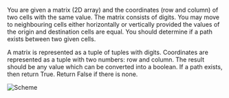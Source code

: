 You are given a matrix (2D array) and the coordinates (row and column) of two cells with the same value.
The matrix consists of digits. You may move to neighbouring cells either horizontally or
vertically provided the values of the origin and destination cells are equal.
You should determine if a path exists between two given cells.

A matrix is represented as a tuple of tuples with digits.
Coordinates are represented as a tuple with two numbers: row and column.
The result should be any value which can be converted into a boolean. If a path exists, then return True.
Return False if there is none.

![Scheme](can-jump-through.svg)
